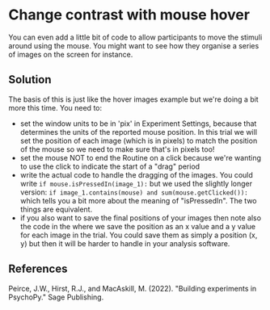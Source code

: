 Change contrast with mouse hover
=======================================

You can even add a little bit of code to allow participants to move the
stimuli around using the mouse. You might want to see how they organise a series
of images on the screen for instance.

Solution
-----------------

The basis of this is just like the hover images example but we're doing a bit
more this time. You need to:

  - set the window units to be in 'pix' in Experiment Settings, because that
    determines the units of the reported mouse position. In this trial we will
    set the position of each image (which is in pixels) to match the position
    of the mouse so we need to make sure that's in pixels too!
  - set the mouse NOT to end the Routine on a click because we're wanting to
    use the click to indicate the start of a "drag" period
  - write the actual code to handle the dragging of the images. You could write
    `if mouse.isPressedIn(image_1):` but we used the slightly longer version:
    `if image_1.contains(mouse) and sum(mouse.getClicked()):` which tells you a
    bit more about the meaning of "isPressedIn". The two things are equivalent.
  - if you also want to save the final positions of your images then note also
    the code in the where we save the position as an x value and a y value for
    each image in the trial. You could save them as simply a position (x, y)
    but then it will be harder to handle in your analysis software.

References
-----------------

Peirce, J.W., Hirst, R.J.,  and MacAskill, M. (2022). "Building experiments in PsychoPy." Sage Publishing.
